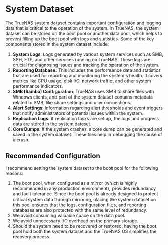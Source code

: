 # System Dataset

The TrueNAS system dataset contains important configuration and logging data that is critical to the operation of the system. In TrueNAS, the system dataset can be stored on the boot pool or another data pool, which helps to prevent filling up the boot pool with logs and statistics. Some of the key components stored in the system dataset include:

1. **System Logs**: Logs generated by various system services such as SMB, SSH, FTP, and other services running on TrueNAS. These logs are crucial for diagnosing issues and tracking the operation of the system.
2. **Reporting Database**: This includes the performance data and statistics that are used for reporting and monitoring the system's health. It covers metrics like CPU usage, disk I/O, network traffic, and other system performance indicators.
3. **SMB (Samba) Configuration**: TrueNAS uses SMB to share files with Windows clients, and part of the system dataset contains metadata related to SMB, like share settings and user connections.
4. **Alert Settings**: Information regarding alert thresholds and event triggers that notify administrators of potential issues within the system.
5. **Replication Logs**: If replication tasks are set up, the logs and progress data are stored in the system dataset.
6. **Core Dumps**: If the system crashes, a core dump can be generated and saved in the system dataset. These files help in debugging the cause of a crash.

## Recommended Configuration

I recommend setting the system dataset to the boot pool for the following reasons:

1. The boot pool, when configured as a mirror (which is highly recommended in any production environment), provides redundancy and fault tolerance. Since the boot pool is already designed to protect critical system data through mirroring, placing the system dataset on this pool ensures that the logs, configuration files, and reporting databases are also protected with the same level of redundancy.
2. We avoid consuming valuable space on the data pool.
3. We avoid unnecessary I/O overhead on the primary storage.
4. Should the system need to be recovered or restored, having the boot pool hold both the system dataset and the TrueNAS OS simplifies the recovery process.
